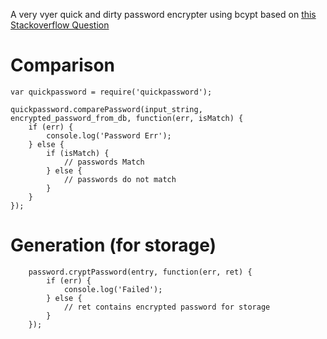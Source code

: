 A very vyer quick and dirty password encrypter using bcypt based on [this Stackoverflow Question](http://stackoverflow.com/questions/14015677/node-js-encryption-of-passwords)

# Comparison

    var quickpassword = require('quickpassword');

    quickpassword.comparePassword(input_string, encrypted_password_from_db, function(err, isMatch) {
        if (err) {
            console.log('Password Err');
        } else {
            if (isMatch) {
                // passwords Match
            } else {
                // passwords do not match
            }
        }
    });

# Generation (for storage)

        password.cryptPassword(entry, function(err, ret) {
            if (err) {
                console.log('Failed');
            } else {
                // ret contains encrypted password for storage
            }
        });
